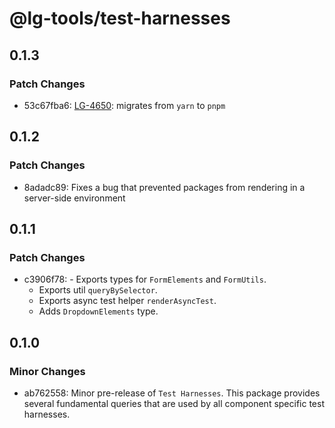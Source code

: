 # @lg-tools/test-harnesses

## 0.1.3

### Patch Changes

- 53c67fba6: [LG-4650](https://jira.mongodb.org/browse/LG-4650): migrates from `yarn` to `pnpm`

## 0.1.2

### Patch Changes

- 8adadc89: Fixes a bug that prevented packages from rendering in a server-side environment

## 0.1.1

### Patch Changes

- c3906f78: - Exports types for `FormElements` and `FormUtils`.
  - Exports util `queryBySelector`.
  - Exports async test helper `renderAsyncTest`.
  - Adds `DropdownElements` type.

## 0.1.0

### Minor Changes

- ab762558: Minor pre-release of `Test Harnesses`. This package provides several fundamental queries that are used by all component specific test harnesses.

